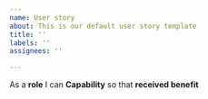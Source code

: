 ```yaml
---
name: User story
about: This is our default user story template
title: ''
labels: ''
assignees: ''

---
```


As a **role** I can **Capability** so that **received benefit**
